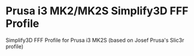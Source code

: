 # Prusa i3 MK2/MK2S Simplify3D FFF Profile
Simplify3D FFF Profile for Prusa i3 MK2S (based on Josef Prusa's Slic3r profile)
